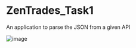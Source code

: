 # ZenTrades_Task1
An application to parse the JSON from a given API

![image](https://github.com/KalpeshK4970/ZenTrades_Task1/assets/121095860/57c88ce3-9d28-40a9-b0a7-c85e03919d18)
